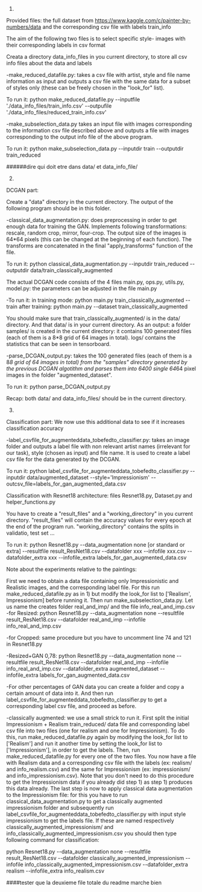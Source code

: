 
1)
Provided files: the full dataset from https://www.kaggle.com/c/painter-by-numbers/data and the corresponding csv file with labels train_info

The aim of the following two files is to select specific style- images with their corresponding labels in csv format

Creata a directory data_info_files in you current directory, to store all csv info files about the data and labels

-make_reduced_datafile.py: takes a csv file with artist, style and file name information as input and outputs a csv file with the same data for a subset of styles only (these can be freely chosen in the "look_for" list).

To run it: python make_reduced_datafile.py --inputfile './data_info_files/train_info.csv' --outpufile './data_info_files/reduced_train_info.csv'


-make_subselection_data.py takes an input file with images corresponding to the information csv file described above and outputs a file with images corresponding to the output info file of the above program.

To run it: python make_subselection_data.py --inputdir train --outputdir train_reduced

######dire qui doit etre dans data/ et data_info_file/


2)
DCGAN part:

Create a "data" directory in the current directory. The output of the following program should be in this folder.

-classical_data_augmentation.py: does preprocessing in order to get enough data for training the GAN. Implements following transformations: rescale, random crop, mirror, four-crop. The output size of the images is 64*64 pixels (this can be changed at the beginning of each function). The transforms are concatenated in the final "apply_transforms" function of the file.

To run it: python classical_data_augmentation.py --inputdir train_reduced --outputdir data/train_classically_augmented


The actual DCGAN code consists of the 4 files main.py, ops.py, utils.py, model.py:
the parameters can be adjusted in the file main.py

-To run it: in training mode: python main.py train_classically_augmented --train
           after training: python main.py --dataset train_classically_augmented

You should make sure that train_classically_augmented/ is in the data/ directory. And that data/ is in your current directory.
As an output: a folder samples/ is created in the current directory: it contains 100 generated files (each of them is a 8*8 grid of 64 images in total). logs/ contains the statistics that can be seen in tensorboard.


-parse_DCGAN_output.py: takes the 100 generated files (each of them is a 8*8 grid of 64 images in total) from the "samples" directory generated by the previous DCGAN algotithm and parses them into 6400 single 64*64 pixel images in the folder "augmented_dataset".

To run it: python parse_DCGAN_output.py

Recap: both data/ and data_info_files/ should be in the current directory.



3)
Classification part: We now use this additional data to see if it increases classification accuracy

-label_csvfile_for_augmenteddata_tobefedto_classifier.py: takes an image folder and outputs a label file with non relevant artist names (irrelevant for our task), style (chosen as input) and file name. It is used to create a label csv file for the data generated by the DCGAN.

To run it: python label_csvfile_for_augmenteddata_tobefedto_classifier.py --inputdir data/augmented_dataset --style='Impressionism' --outcsv_file=labels_for_gan_augmented_data.csv


Classification with Resnet18 architecture: files Resnet18.py, Dataset.py and helper_functions.py

You have to create a "result_files" and a "working_directory" in you current directory. "result_files" will contain the accuracy values for every epoch at the end of the program run. "working_directory" contains the splits in validatio, test set ...

To run it: python Resnet18.py --data_augmentation none [or standard or extra] --resultfile result_ResNet18.csv --datafolder xxx --infofile xxx.csv --datafolder_extra xxx --infofile_extra labels_for_gan_augmented_data.csv



Note about the experiments relative to the paintings:  

First we need to obtain a data file containing only Impressionistic and Realistic images, and the corresponding label file. For this run make_reduced_datafile.py as in 1) but modify the look_for list to ['Realism', Impressionism] before running it. Then run make_subselection_data.py. Let us name the creates folder real_and_imp/ and the file info_real_and_imp.csv
-for Resized: python Resnet18.py --data_augmentation none --resultfile result_ResNet18.csv --datafolder real_and_imp --infofile info_real_and_imp.csv

-for Cropped: same procedure but you have to uncomment line 74 and 121 in Resnet18.py

-Resized+GAN 0,78:  python Resnet18.py --data_augmentation none --resultfile result_ResNet18.csv --datafolder real_and_imp --infofile info_real_and_imp.csv --datafolder_extra augmented_dataset --infofile_extra labels_for_gan_augmented_data.csv

-For other percentages of GAN data you can create a folder and copy a certain amount of data into it. And then run label_csvfile_for_augmenteddata_tobefedto_classifier.py to get a corresponding label csv file, and proceed as before.

-classically augmented: we use a small strick to run it. First split the initial Impressionism + Realism train_reduced/ data file and corresponding label csv file into two files (one for realism and one for Impressionism). To do this, run make_reduced_datafile.py again by modifying the look_for list to ['Realism'] and run it another time by setting the look_for list to ['Impressionism'], in order to get the labels. Then, run make_reduced_datafile.py for every one of the two files. You now have a file with Realism data and a corresponding csv file with the labels (ex: realism/ and info_realism.csv) and the same for Impressionism (ex: impressionism/ and info_impressionism.csv). Note that you don't need to do this procedure to get the Impressionism data if you already did step 1) as step 1) produces this data already.
The last step is now to apply classical data augmentation to the Impressionism file: for this you have to run classical_data_augmentation.py to get a classically augmented impressionism folder and subsequently run label_csvfile_for_augmenteddata_tobefedto_classifier.py with input style impressionism to get the labels file. If these are named respectively classically_augmented_impressionism/ and info_classically_augmented_impressionism.csv you should then type following command for classification:

python Resnet18.py --data_augmentation none --resultfile result_ResNet18.csv --datafolder classically_augmented_impressionism --infofile info_classically_augmented_impressionism.csv --datafolder_extra realism --infofile_extra info_realism.csv



####tester que la deuxieme file totale du readme marche bien



























